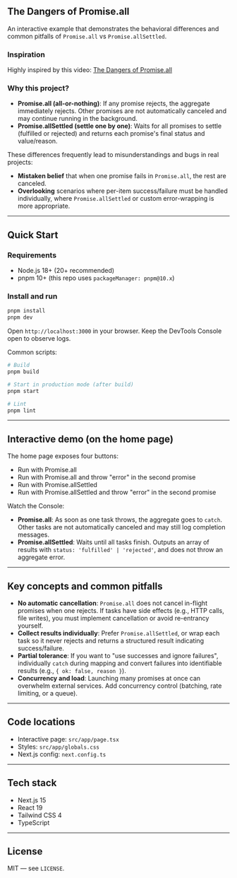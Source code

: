 ## The Dangers of Promise.all

An interactive example that demonstrates the behavioral differences and common pitfalls of `Promise.all` vs `Promise.allSettled`.

### Inspiration
Highly inspired by this video: [The Dangers of Promise.all](https://www.youtube.com/watch?v=f2Z1v3cqgDI)

### Why this project?
- **Promise.all (all-or-nothing)**: If any promise rejects, the aggregate immediately rejects. Other promises are not automatically canceled and may continue running in the background.
- **Promise.allSettled (settle one by one)**: Waits for all promises to settle (fulfilled or rejected) and returns each promise's final status and value/reason.

These differences frequently lead to misunderstandings and bugs in real projects:
- **Mistaken belief** that when one promise fails in `Promise.all`, the rest are canceled.
- **Overlooking** scenarios where per-item success/failure must be handled individually, where `Promise.allSettled` or custom error-wrapping is more appropriate.

---

## Quick Start

### Requirements
- Node.js 18+ (20+ recommended)
- pnpm 10+ (this repo uses `packageManager: pnpm@10.x`)

### Install and run
```bash
pnpm install
pnpm dev
```

Open `http://localhost:3000` in your browser. Keep the DevTools Console open to observe logs.

Common scripts:
```bash
# Build
pnpm build

# Start in production mode (after build)
pnpm start

# Lint
pnpm lint
```

---

## Interactive demo (on the home page)
The home page exposes four buttons:
- Run with Promise.all
- Run with Promise.all and throw "error" in the second promise
- Run with Promise.allSettled
- Run with Promise.allSettled and throw "error" in the second promise

Watch the Console:
- **Promise.all**: As soon as one task throws, the aggregate goes to `catch`. Other tasks are not automatically canceled and may still log completion messages.
- **Promise.allSettled**: Waits until all tasks finish. Outputs an array of results with `status: 'fulfilled' | 'rejected'`, and does not throw an aggregate error.

---

## Key concepts and common pitfalls

- **No automatic cancellation**: `Promise.all` does not cancel in-flight promises when one rejects. If tasks have side effects (e.g., HTTP calls, file writes), you must implement cancellation or avoid re-entrancy yourself.
- **Collect results individually**: Prefer `Promise.allSettled`, or wrap each task so it never rejects and returns a structured result indicating success/failure.
- **Partial tolerance**: If you want to "use successes and ignore failures", individually `catch` during mapping and convert failures into identifiable results (e.g., `{ ok: false, reason }`).
- **Concurrency and load**: Launching many promises at once can overwhelm external services. Add concurrency control (batching, rate limiting, or a queue).

---

## Code locations
- Interactive page: `src/app/page.tsx`
- Styles: `src/app/globals.css`
- Next.js config: `next.config.ts`

---

## Tech stack
- Next.js 15
- React 19
- Tailwind CSS 4
- TypeScript

---

## License
MIT — see `LICENSE`.

